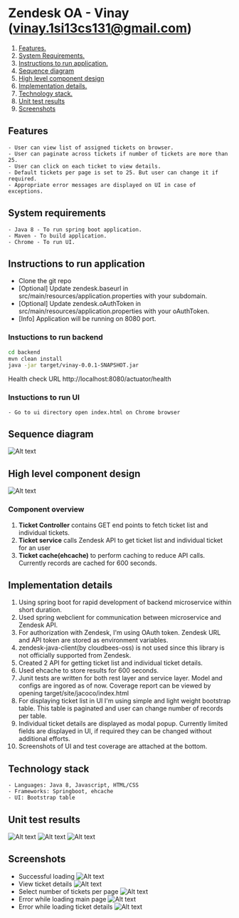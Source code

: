 # Zendesk OA - Vinay (vinay.1si13cs131@gmail.com)

1. [Features. ](#feats)
2. [System Requirements. ](#reqs)
3. [Instructions to run application. ](#runapp)
4. [Sequence diagram](#seq_diagram)
5. [High level component design](#high_design)
6. [Implementation details. ](#implementation)
8. [Technology stack. ](#stack)
9. [Unit test results](#junits)
10. [Screenshots](#screenshots)

<a name="feats"></a>
## Features
    - User can view list of assigned tickets on browser.
    - User can paginate across tickets if number of tickets are more than 25.
    - User can click on each ticket to view details.
    - Default tickets per page is set to 25. But user can change it if required.
    - Appropriate error messages are displayed on UI in case of exceptions.

<a name="reqs"></a>
## System requirements
    - Java 8 - To run spring boot application.
    - Maven - To build application.
    - Chrome - To run UI.

<a name="runapp"></a>
## Instructions to run application
- Clone the git repo
- [Optional] Update zendesk.baseurl in src/main/resources/application.properties with your subdomain.
- [Optional] Update zendesk.oAuthToken in src/main/resources/application.properties with your oAuthToken.
- [Info] Application will be running on 8080 port.
### Instuctions to run backend
```sh
cd backend
mvn clean install
java -jar target/vinay-0.0.1-SNAPSHOT.jar
```
Health check URL http://localhost:8080/actuator/health
### Instuctions to run UI
    - Go to ui directory open index.html on Chrome browser

<a name="seq_diagram"></a>
## Sequence diagram
![Alt text](images/design/sequence.png)

<a name="high_design"></a>
## High level component design
![Alt text](images/design/component.png)
### Component overview
1. <b>Ticket Controller</b> contains GET end points to fetch ticket list and individual tickets.
2. <b>Ticket service</b> calls Zendesk API to get ticket list and individual ticket for an user
3. <b>Ticket cache(ehcache)</b> to perform caching to reduce API calls. Currently records are cached for 600 seconds.

<a name="implementation"></a>
## Implementation details
1. Using spring boot for rapid development of backend microservice within short duration.
2. Used spring webclient for communication between microservice and Zendesk API.
3. For authorization with Zendesk, I'm using OAuth token. Zendesk URL and API token are stored as environment variables.
4. zendesk-java-client(by cloudbees-oss) is not used since this library is not officially  supported from Zendesk.
4. Created 2 API for getting ticket list and individual ticket details.
5. Used ehcache to store results for 600 seconds.
6. Junit tests are written for both rest layer and service layer. Model and configs are ingored as of now. Coverage report can be viewed by opening target/site/jacoco/index.html
7. For displaying ticket list in UI I'm using simple and light weight bootstrap table. This table is paginated and user can change number of records per table.
8. Individual ticket details are displayed as modal popup. Currently limited fields are displayed in UI, if required they can be changed without additional efforts.
9. Screenshots of UI and test coverage are attached at the bottom.



<a name="stack"></a>
## Technology stack
    - Languages: Java 8, Javascript, HTML/CSS
    - Frameworks: Springboot, ehcache
    - UI: Bootstrap table

<a name="junits"></a>
## Unit test results
![Alt text](images/junits/junit1.png)
![Alt text](images/junits/junit2.png)
![Alt text](images/junits/junit3.png)

<a name="screenshots"></a>
## Screenshots
- Successful loading
![Alt text](images/gui/sc1.png)
- View ticket details
![Alt text](images/gui/sc2.png)
- Select number of tickets per page
![Alt text](images/gui/sc3.png)
- Error while loading main page
![Alt text](images/gui/error1.png)
- Error while loading ticket details
![Alt text](images/gui/error2.png)